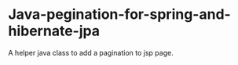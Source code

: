 # Java-pegination-for-spring-and-hibernate-jpa
A helper java class to add a pagination to jsp page. 

